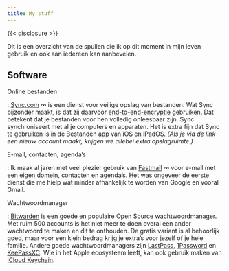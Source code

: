 ```yaml
---
title: My stuff
---
```


{{< disclosure >}}

Dit is een overzicht van de spullen die ik op dit moment in mijn leven gebruik en ook aan iedereen kan aanbevelen.

## Software

Online bestanden

: [Sync.com](/r/sync) ∞ is een dienst voor veilige opslag van bestanden. Wat Sync bijzonder maakt, is dat zij daarvoor [end-to-end-encryptie](https://nl.wikipedia.org/wiki/End-to-end-encryptie) gebruiken. Dat betekent dat je bestanden voor hen volledig onleesbaar zijn. Sync synchroniseert met al je computers en apparaten. Het is extra fijn dat Sync te gebruiken is in de Bestanden app van iOS en iPadOS. *(Als je via de link een nieuw account maakt, krijgen we allebei extra opslagruimte.)*

E-mail, contacten, agenda’s

: Ik maak al jaren met veel plezier gebruik van [Fastmail](/r/fastmail) ∞ voor e-mail met een eigen domein, contacten en agenda’s. Het was ongeveer de eerste dienst die me hielp wat minder afhankelijk te worden van Google en vooral Gmail.

Wachtwoordmanager

: [Bitwarden](https://bitwarden.com/) is een goede en populaire Open Source wachtwoordmanager. Met ruim 500 accounts is het niet meer te doen overal een ander wachtwoord te maken en dit te onthouden. De gratis variant is al behoorlijk goed, maar voor een klein bedrag krijg je extra’s voor jezelf of je hele familie. Andere goede wachtwoordmanagers zijn [LastPass](https://lastpass.com/), [1Password](https://1password.com/) en [KeePassXC](https://keepassxc.org/). Wie in het Apple ecosysteem leeft, kan ook gebruik maken van [iCloud Keychain](https://support.apple.com/nl-nl/HT204085).
